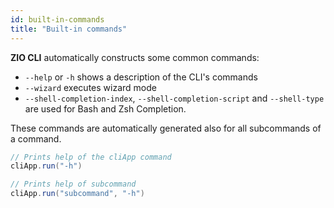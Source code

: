 ```yaml
---
id: built-in-commands
title: "Built-in commands"
---
```

**ZIO CLI** automatically constructs some common commands:
- `--help` or `-h` shows a description of the CLI's commands
- `--wizard` executes wizard mode
- `--shell-completion-index`, `--shell-completion-script` and `--shell-type` are used for Bash and Zsh Completion.

These commands are automatically generated also for all subcommands of a command.
```scala mdoc:silent
// Prints help of the cliApp command
cliApp.run("-h")

// Prints help of subcommand
cliApp.run("subcommand", "-h")

```
